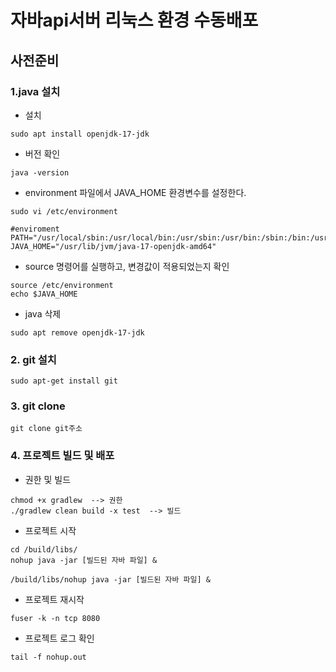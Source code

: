 # 자바api서버 리눅스 환경 수동배포



## 사전준비



### 1.java 설치

-  설치

```
sudo apt install openjdk-17-jdk
```

- 버전 확인

```
java -version
```

- environment 파일에서 JAVA_HOME 환경변수를 설정한다.

```
sudo vi /etc/environment

#enviroment
PATH="/usr/local/sbin:/usr/local/bin:/usr/sbin:/usr/bin:/sbin:/bin:/usr/games:/usr/local/games:/snap/bin"
JAVA_HOME="/usr/lib/jvm/java-17-openjdk-amd64"

```

- source 명령어를 실행하고, 변경값이 적용되었는지 확인

```
source /etc/environment
echo $JAVA_HOME
```

- java 삭제

```
sudo apt remove openjdk-17-jdk
```



### 2. git 설치

```
sudo apt-get install git
```





### 3. git clone

```
git clone git주소
```



### 4. 프로젝트 빌드 및 배포

- 권한 및 빌드

```
chmod +x gradlew  --> 권한
./gradlew clean build -x test  --> 빌드
```

- 프로젝트 시작

```
cd /build/libs/
nohup java -jar [빌드된 자바 파일] &

/build/libs/nohup java -jar [빌드된 자바 파일] &
```

- 프로젝트 재시작

```
fuser -k -n tcp 8080
```

- 프로젝트 로그 확인 

```
tail -f nohup.out
```



